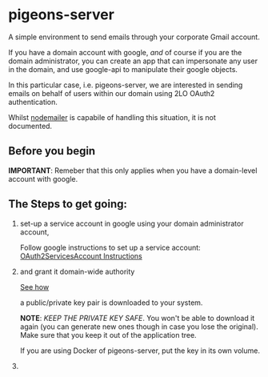 # pigeons-server

A simple environment to send emails through your corporate Gmail account.

If you have a domain account with google, *and* of course if you are the domain
administrator, you can create an app that can impersonate any user in the domain,
and use google-api to manipulate their google objects.  

In this particular case, i.e. pigeons-server, we are interested in sending
emails on behalf of users within our domain using 2LO OAuth2 authentication.

Whilst [nodemailer](https://github.com/nodemailer/nodemailer) is capabile of handling
this situation, it is not documented.

## Before you begin

**IMPORTANT**: Remeber that this only applies when you have a domain-level account with
google.

## The Steps to get going:

1. set-up a service account in google using your domain administrator account,

	Follow google instructions to set up a service account:
	[OAuth2ServicesAccount Instructions](https://developers.google.com/identity/protocols/OAuth2ServiceAccount)
	
2. and grant it domain-wide authority

	[See how](https://developers.google.com/identity/protocols/OAuth2ServiceAccount#delegatingauthority)

	a public/private key pair is downloaded to your system.

	**NOTE**: *KEEP THE PRIVATE KEY SAFE*. You won't be able to download
	it again (you can generate new ones though in case you lose the original).
	Make sure that you keep it out of the application tree.

   	If you are using Docker of pigeons-server, put the key in its own volume.
 
3.  
